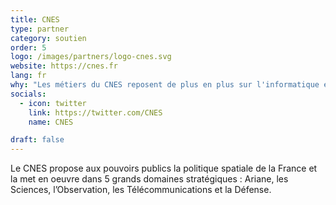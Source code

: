 ```yaml
---
title: CNES
type: partner
category: soutien
order: 5
logo: /images/partners/logo-cnes.svg
website: https://cnes.fr
lang: fr
why: "Les métiers du CNES reposent de plus en plus sur l'informatique et le développement logiciel, que ce soit pour les logiciels bord ou les traitements au sol. Ces derniers utilisent de plus en plus les technologies issues du Big Data et du Machine Learning."
socials:
  - icon: twitter
    link: https://twitter.com/CNES
    name: CNES

draft: false
---
```

Le CNES propose aux pouvoirs publics la politique spatiale de la France et la met en oeuvre dans 5 grands domaines stratégiques : Ariane, les Sciences, l’Observation, les Télécommunications et la Défense.
